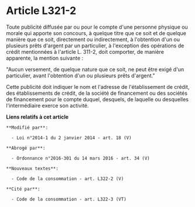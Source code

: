 # Article L321-2

Toute publicité diffusée par ou pour le compte d'une personne physique ou morale qui apporte son concours, à quelque titre
que ce soit et de quelque manière que ce soit, directement ou indirectement, à l'obtention d'un ou plusieurs prêts d'argent
par un particulier, à l'exception des opérations de crédit mentionnées à l'article L. 311-2, doit comporter, de manière
apparente, la mention suivante : 

"Aucun versement, de quelque nature que ce soit, ne peut être exigé d'un particulier, avant l'obtention d'un ou plusieurs
prêts d'argent." 

Cette publicité doit indiquer le nom et l'adresse de l'établissement de crédit, des établissements de crédit, de la société
de financement ou des sociétés de financement pour le compte duquel, desquels, de laquelle ou desquelles l'intermédiaire
exerce son activité.

**Liens relatifs à cet article**

	**Modifié par**:

	  - Loi n°2014-1 du 2 janvier 2014 - art. 18 (V)

	**Abrogé par**:

	  - Ordonnance n°2016-301 du 14 mars 2016 - art. 34 (V)

	**Nouveaux textes**:

	  - Code de la consommation - art. L322-2 (V)

	**Cité par**:

	  - Code de la consommation - art. L322-3 (VT)
